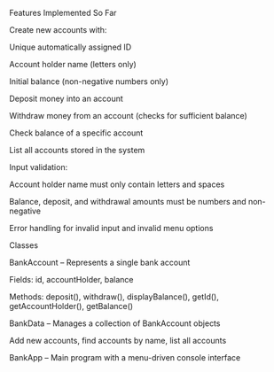 Features Implemented So Far

Create new accounts with:

Unique automatically assigned ID

Account holder name (letters only)

Initial balance (non-negative numbers only)

Deposit money into an account

Withdraw money from an account (checks for sufficient balance)

Check balance of a specific account

List all accounts stored in the system

Input validation:

Account holder name must only contain letters and spaces

Balance, deposit, and withdrawal amounts must be numbers and non-negative

Error handling for invalid input and invalid menu options

Classes

BankAccount – Represents a single bank account

Fields: id, accountHolder, balance

Methods: deposit(), withdraw(), displayBalance(), getId(), getAccountHolder(), getBalance()

BankData – Manages a collection of BankAccount objects

Add new accounts, find accounts by name, list all accounts

BankApp – Main program with a menu-driven console interface
